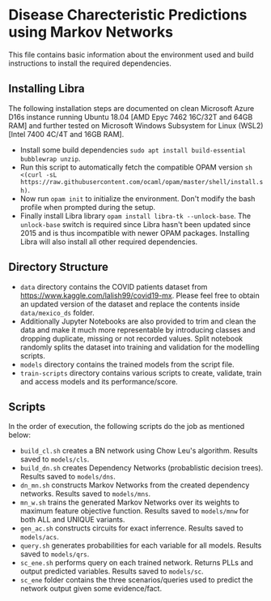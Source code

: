 # Disease Charecteristic Predictions using Markov Networks

This file contains basic information about the environment used and build instructions to install the required dependencies.

## Installing Libra 
The following installation steps are documented on clean Microsoft Azure D16s instance running Ubuntu 18.04 [AMD Epyc 7462 16C/32T and 64GB RAM] and further tested on Microsoft Windows Subsystem for Linux (WSL2) [Intel 7400 4C/4T and 16GB RAM].

- Install some build dependencies ```sudo apt install build-essential bubblewrap unzip```.
- Run this script to automatically fetch the compatible OPAM version ```sh <(curl -sL https://raw.githubusercontent.com/ocaml/opam/master/shell/install.sh)```.
- Now run ```opam init``` to initialize the environment. Don't modify the bash profile when prompted during the setup.
- Finally install Libra library ```opam install libra-tk --unlock-base```. The ```unlock-base``` switch is required since Libra hasn't been updated since 2015 and is thus incompatible with newer OPAM packages. Installing Libra will also install all other required dependencies.


## Directory Structure

- ``data`` directory contains the COVID patients dataset from https://www.kaggle.com/lalish99/covid19-mx. Please feel free to obtain an updated version of the dataset and replace the contents inside ``data/mexico_ds`` folder. 
- Additionally Jupyter Notebooks are also provided to trim and clean the data and make it much more representable by introducing classes and dropping duplicate, missing or not recorded values. Split notebook randomly splits the dataset into training and validation for the modelling scripts.
- ``models`` directory contains the trained models from the script file.
- ``train-scripts`` directory contains various scripts to create, validate, train and access models and its performance/score.

## Scripts
In the order of execution, the following scripts do the job as mentioned below:

- ``build_cl.sh`` creates a BN network using Chow Leu's algorithm. Results saved to ``models/cls``.
- ``build_dn.sh`` creates Dependency Networks (probablistic decision trees). Results saved to ``models/dns``.
- ``dn_mn.sh`` constructs Markov Networks from the created dependency networks. Results saved to ``models/mns``.
- ``mn_w.sh`` trains the generated Markov Networks over its weights to maximum feature objective function. Results saved to ``models/mnw`` for both ALL and UNIQUE variants.
- ``gen_ac.sh`` constructs circuits for exact inferrence. Results saved to ``models/acs``.
- ``query.sh`` generates probabilities for each variable for all models. Results saved to ``models/qrs``.
- ``sc_ene.sh`` performs query on each trained network. Returns PLLs and output predicted variables. Results saved to ``models/sc``.
- ``sc_ene`` folder contains the three scenarios/queries used to predict the network output given some evidence/fact.

 
